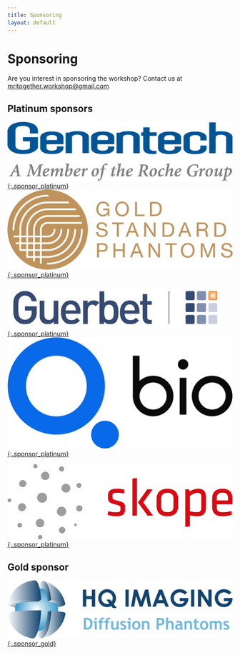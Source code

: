 ```yaml
--- 
title: Sponsoring
layout: default
--- 
```


# Sponsoring

Are you interest in sponsoring the workshop? Contact us at [mritogether.workshop@gmail.com](mailto:mritogether.workshop@gmail.com)

## Platinum sponsors

[![Genentech Logo](images/sponsors/genentech.png){:.sponsor_platinum}](https://www.gene.com/) [![Gold Standard logo](images/sponsors/goldstandard.png){:.sponsor_platinum}](https://www.goldstandardphantoms.com/)

[![Guerbet Logo](images/sponsors/guerbet.jpg){:.sponsor_platinum}](https://www.guerbet.com/) [![QBio logo](images/sponsors/qbio.svg){:.sponsor_platinum}](https://q.bio/)

[![Skope Logo](images/sponsors/skope.png){:.sponsor_platinum}](https://skope.swiss) 




## Gold sponsor

[![HQ Imaging Logo](images/sponsors/HQ_Imaging.png){:.sponsor_gold}](http://hq-imaging.com/)